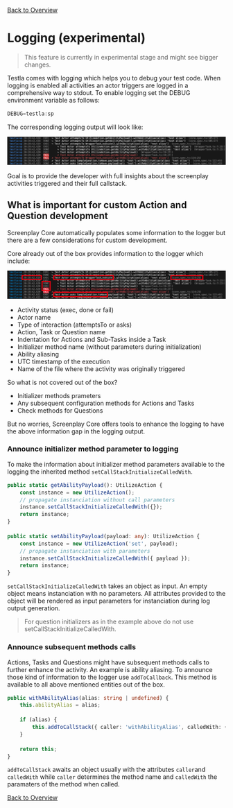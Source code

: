 [Back to Overview](../README.md)

# Logging (experimental)

> This feature is currently in experimental stage and might see bigger changes.

Testla comes with logging which helps you to debug your test code. When logging is enabled all activities an actor triggers are logged in a comprehensive way to stdout. To enable logging set the DEBUG environment variable as follows:

```typescript
DEBUG=testla:sp
```

The corresponding logging output will look like:

![Screenplay Pattern](./assets/logging/logging_example.png)

Goal is to provide the developer with full insights about the screenplay activities triggered and their full callstack.

## What is important for custom Action and Question development

Screenplay Core automatically populates some information to the logger but there are a few considerations for custom development.

Core already out of the box provides information to the logger which include:

![Screenplay Pattern](./assets/logging/logging_core_explained.png)

* Activity status (exec, done or fail)
* Actor name
* Type of interaction (attemptsTo or asks)
* Action, Task or Question name
* Indentation for Actions and Sub-Tasks inside a Task
* Initializer method name (without parameters during initialization)
* Ability aliasing
* UTC timestamp of the execution
* Name of the file where the activity was originally triggered

So what is not covered out of the box?

* Initializer methods prameters
* Any subsequent configuration methods for Actions and Tasks
* Check methods for Questions

But no worries, Screenplay Core offers tools to enhance the logging  to have the above information gap in the logging output.

### Announce initializer method parameter to logging

To make the information about initializer method parameters available to the logging the inherited method `setCallStackInitializeCalledWith`.

```typescript
public static getAbilityPayload(): UtilizeAction {
    const instance = new UtilizeAction();
    // propagate instanciation without call parameters
    instance.setCallStackInitializeCalledWith({});
    return instance;
}

public static setAbilityPayload(payload: any): UtilizeAction {
    const instance = new UtilizeAction('set', payload);
    // propagate instanciation with parameters
    instance.setCallStackInitializeCalledWith({ payload });
    return instance;
}
```

`setCallStackInitializeCalledWith` takes an object as input. An empty object means instanciation with no parameters. All attributes provided to the object will be rendered as input parameters for instanciation during log output generation.

> For question initializers as in the example above do not use setCallStackInitializeCalledWith.

### Announce subsequent methods calls

Actions, Tasks and Questions might have subsequent methods calls to further enhance the activity. An example is ability aliasing. To announce those kind of information to the logger use `addToCallback`. This method is available to all above mentioned entities out of the box.

```typescript
public withAbilityAlias(alias: string | undefined) {
    this.abilityAlias = alias;

    if (alias) {
        this.addToCallStack({ caller: 'withAbilityAlias', calledWith: { alias } });
    }

    return this;
}
```

`addToCallStack` awaits an object usually with the attributes `caller`and `calledWith` while `caller` determines the method name and `calledWith` the paramaters of the method when called. 

[Back to Overview](../README.md)